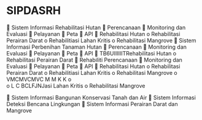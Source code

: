 # SIPDASRH
	Sistem Informasi Rehabilitasi Hutan
	Perencanaan
	Monitoring dan Evaluasi
	Pelayanan
	Peta
	API
	Rehabilitasi Hutan
o	Rehabilitasi Perairan Darat
o	Rehabilitiasi Lahan Kritis
o	Rehabilitasi Mangrove
	Sistem Informasi Perbenihan Tanaman Hutan
	Perencanaan
	Monitoring dan Evaluasi
	Pelayanan
	Peta
	API
	TB6UIIIIIITRehabilitasi Hutan
o	Rehabilitasi Perairan Darat
	Rehabiliti Perencanaan
	Monitoring dan Evaluasi
	Pelayanan
	Peta
	API
	Rehabilitasi Hutan
o	Rehabilitasi Perairan Darat
o	Rehabilitiasi Lahan Kritis
o	Rehabilitasi Mangrove
o	VMCMVCMVC   M  M    K  K 
o	  
o	  L C BCLFJNJasi Lahan Kritis
o	Rehabilitasi Mangrove

	Sistem Informasi Bangunan Konservasi Tanah dan Air
	Sistem Informasi Deteksi Bencana Lingkungan
	Sistem Informasi Perairan Darat dan Mangrove
